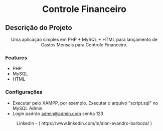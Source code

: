 <h1 align="center">Controle Financeiro</h1>

## Descrição do Projeto
<p align="center"> Uma aplicação simples em PHP + MySQL + HTML para lançamento de Gastos Mensais para Controle Financeiro. <br>


### Features 

- PHP
- MySQL
- HTML

### Configurações 
  * Executar pelo XAMPP, por exemplo. Executar o arquivo "script.sql" no MySQL Admin.
  * Login padrão admin@admin.com senha 123

<p align="center"> LinkedIn - ( https://www.linkedin.com/in/alan-evandro-barboza/ ) </p>
